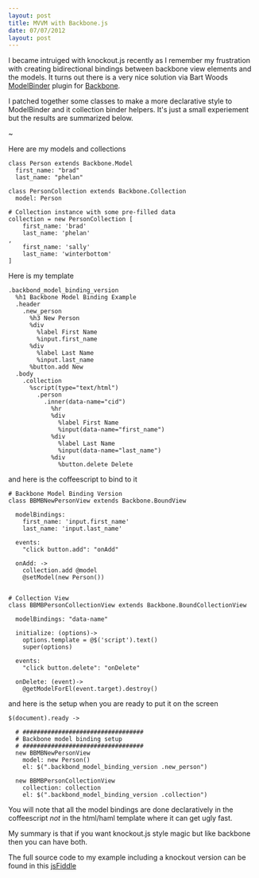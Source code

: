 ```yaml
--- 
layout: post
title: MVVM with Backbone.js
date: 07/07/2012
layout: post
--- 
```


I became intruiged with knockout.js recently as I remember my frustration
with creating bidirectional bindings between backbone view elements
and the models. It turns out there is a very nice solution via Bart Woods
[ModelBinder](https://github.com/theironcook/Backbone.ModelBinder) plugin
for [Backbone](http://backbonejs.org/).

I patched together some classes to make a more declarative style to ModelBinder
and it collection binder helpers. It's just a small experiement but the 
results are summarized below.

~

Here are my models and collections

    class Person extends Backbone.Model
      first_name: "brad"
      last_name: "phelan"

    class PersonCollection extends Backbone.Collection
      model: Person

    # Collection instance with some pre-filled data
    collection = new PersonCollection [
        first_name: 'brad'
        last_name: 'phelan'
    ,
        first_name: 'sally'
        last_name: 'winterbottom'
    ]

Here is my template

    .backbond_model_binding_version
      %h1 Backbone Model Binding Example
      .header
        .new_person
          %h3 New Person
          %div
            %label First Name
            %input.first_name
          %div
            %label Last Name
            %input.last_name
          %button.add New
      .body
        .collection
          %script(type="text/html")
            .person
              .inner(data-name="cid")
                %hr
                %div
                  %label First Name
                  %input(data-name="first_name")
                %div
                  %label Last Name
                  %input(data-name="last_name")
                %div
                  %button.delete Delete


and here is the coffeescript to bind to it

    # Backbone Model Binding Version
    class BBMBNewPersonView extends Backbone.BoundView

      modelBindings:
        first_name: 'input.first_name'
        last_name: 'input.last_name'

      events:
        "click button.add": "onAdd"

      onAdd: ->
        collection.add @model
        @setModel(new Person())


    # Collection View
    class BBMBPersonCollectionView extends Backbone.BoundCollectionView

      modelBindings: "data-name"

      initialize: (options)->
        options.template = @$('script').text()
        super(options)

      events:
        "click button.delete": "onDelete"

      onDelete: (event)->
        @getModelForEl(event.target).destroy()


and here is the setup when you are ready to put
it on the screen

    $(document).ready ->

      # ##################################
      # Backbone model binding setup
      # ##################################
      new BBMBNewPersonView
        model: new Person()
        el: $(".backbond_model_binding_version .new_person")

      new BBMBPersonCollectionView
        collection: collection
        el: $(".backbond_model_binding_version .collection")


You will note that all the model bindings are done declaratively
in the coffeescript *not* in the html/haml template where it
can get ugly fast.

My summary is that if you want knockout.js style magic but
like backbone then you can have both.

The full source code to my example including a knockout version can be found in
this [jsFiddle](http://jsfiddle.net/KRwHv/3/)




